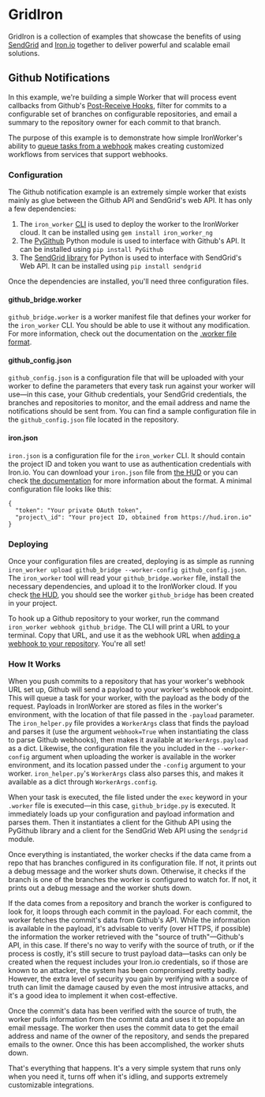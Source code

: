 # GridIron

GridIron is a collection of examples that showcase the benefits of using [SendGrid](http://www.sendgrid.com) and [Iron.io](http://www.iron.io) together to deliver powerful and scalable email solutions.

## Github Notifications

In this example, we're building a simple Worker that will process event callbacks from Github's [Post-Receive Hooks](https://help.github.com/articles/post-receive-hooks), filter for commits to a configurable set of branches on configurable repositories, and email a summary to the repository owner for each commit to that branch.

The purpose of this example is to demonstrate how simple IronWorker's ability to [queue tasks from a webhook](http://dev.iron.io/worker/webhooks) makes creating customized workflows from services that support webhooks.

### Configuration

The Github notification example is an extremely simple worker that exists mainly as glue between the Github API and SendGrid's web API. It has only a few dependencies:

1. The `iron_worker` [CLI](http://dev.iron.io/worker/reference/cli/) is used to deploy the worker to the IronWorker cloud. It can be installed using `gem install iron_worker_ng`
2. The [PyGithub](http://pypi.python.org/pypi/PyGithub) Python module is used to interface with Github's API. It can be installed using `pip install PyGithub`
3. The [SendGrid library](http://pypi.python.org/pypi/sendgrid) for Python is used to interface with SendGrid's Web API. It can be installed using `pip install sendgrid`

Once the dependencies are installed, you'll need three configuration files.

#### github_bridge.worker

`github_bridge.worker` is a worker manifest file that defines your worker for the `iron_worker` CLI. You should be able to use it without any modification. For more information, check out the documentation on the [.worker file format](http://dev.iron.io/worker/reference/dotworker).

#### github_config.json

`github_config.json` is a configuration file that will be uploaded with your worker to define the parameters that every task run against your worker will use&mdash;in this case, your Github credentials, your SendGrid credentials, the branches and repositories to monitor, and the email address and name the notifications should be sent from. You can find a sample configuration file in the `github_config.json` file located in the repository.

#### iron.json

`iron.json` is a configuration file for the `iron_worker` CLI. It should contain the project ID and token you want to use as authentication credentials with Iron.io. You can download your `iron.json` file from [the HUD](https://hud.iron.io) or you can check [the documentation](http://dev.iron.io/worker/reference/configuration) for more information about the format. A minimal configuration file looks like this:

	{
	  "token": "Your private OAuth token",
	  "project\_id": "Your project ID, obtained from https://hud.iron.io"
	}

### Deploying

Once your configuration files are created, deploying is as simple as running `iron_worker upload github_bridge --worker-config github_config.json`. The `iron_worker` tool will read your `github_bridge.worker` file, install the necessary dependencies, and upload it to the IronWorker cloud. If you check [the HUD](https://hud.iron.io), you should see the worker `github_bridge` has been created in your project.

To hook up a Github repository to your worker, run the command `iron_worker webhook github_bridge`. The CLI will print a URL to your terminal. Copy that URL, and use it as the webhook URL when [adding a webhook to your repository](https://help.github.com/articles/post-receive-hooks#adding-a-webhook). You're all set!

### How It Works

When you push commits to a repository that has your worker's webhook URL set up, Github will send a payload to your worker's webhook endpoint. This will queue a task for your worker, with the payload as the body of the request. Payloads in IronWorker are stored as files in the worker's environment, with the location of that file passed in the `-payload` parameter. The `iron_helper.py` file provides a `WorkerArgs` class that finds the payload and parses it (use the argument `webhook=True` when instantiating the class to parse Github webhooks), then makes it available at `WorkerArgs.payload` as a dict. Likewise, the configuration file the you included in the `--worker-config` argument when uploading the worker is available in the worker environment, and its location passed under the `-config` argument to your worker. `iron_helper.py`'s `WorkerArgs` class also parses this, and makes it available as a dict through `WorkerArgs.config`.

When your task is executed, the file listed under the `exec` keyword in your `.worker` file is executed&mdash;in this case, `github_bridge.py` is executed. It immediately loads up your configuration and payload information and parses them. Then it instantiates a client for the Github API using the PyGithub library and a client for the SendGrid Web API using the `sendgrid` module.

Once everything is instantiated, the worker checks if the data came from a repo that has branches configured in its configuration file. If not, it prints out a debug message and the worker shuts down. Otherwise, it checks if the branch is one of the branches the worker is configured to watch for. If not, it prints out a debug message and the worker shuts down.

If the data comes from a repository and branch the worker is configured to look for, it loops through each commit in the payload. For each commit, the worker fetches the commit's data from Github's API. While the information is available in the payload, it's advisable to verify (over HTTPS, if possible) the information the worker retrieved with the "source of truth"&mdash;Github's API, in this case. If there's no way to verify with the source of truth, or if the process is costly, it's still secure to trust payload data&mdash;tasks can only be created when the request includes your Iron.io credentials, so if those are known to an attacker, the system has been compromised pretty badly. However, the extra level of security you gain by verifying with a source of truth can limit the damage caused by even the most intrusive attacks, and it's a good idea to implement it when cost-effective.

Once the commit's data has been verified with the source of truth, the worker pulls information from the commit data and uses it to populate an email message. The worker then uses the commit data to get the email address and name of the owner of the repository, and sends the prepared emails to the owner. Once this has been accomplished, the worker shuts down.

That's everything that happens. It's a very simple system that runs only when you need it, turns off when it's idling, and supports extremely customizable integrations.
